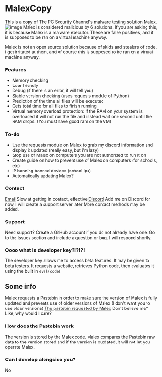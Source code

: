 # MalexCopy

This is a copy of The PC Security Channel's malware testing solution Malex.
![image](https://user-images.githubusercontent.com/91394707/214346054-62fb78e2-cac1-4fd9-bfcc-80839c067aba.png)
Malex is considered malicious by 6 solutions. If you are asking this, it is because Malex is a malware executor. These are false positives, and it is supposed to be ran on a virtual machine anyway.

Malex is not an open source solution because of skids and stealers of code. I get irritated at them, and of course this is supposed to be ran on a virtual machine anyway.

### Features
- Memory checking
- User friendly
- Debug (if there is an error, it will tell you)
- Stable version checking (uses requests module of Python)
- Prediction of the time all files will be executed
- Gets total time for all files to finish running
- Virtual memory overload protection: if the RAM on your system is overloaded it will not run the file and instead wait one second until the RAM drops. (You must have good ram on the VM)

### To-do
- Use the requests module on Malex to grab my discord information and display it updated (really easy, but i'm lazy)
- Stop use of Malex on computers you are not authorized to run it on
- Create guide on how to prevent use of Malex on computers (for schools, etc)
- IP banning banned devices (school ips)
- Automatically updating Malex?

### Contact
[Email](mailto:spinachofficial@protonmail.com) Slow at getting in contact, effective
[Discord](https://discord.com/users/871531078391853158) Add me on Discord for now, I will create a support server later
More contact methods may be added.

### Support
Need support? Create a GitHub account if you do not already have one. Go to the Issues section and include a question or bug. I will respond shortly.

### Oooo what is developer key?!?!?!
The developer key allows me to access beta features. It may be given to beta testers. It requests a website, retrieves Python code, then evaluates it using the built in ```eval(code)```

## Some info
Malex requests a Pastebin in order to make sure the version of Malex is fully updated and prevents use of older versions of Malex (I don't want you to use older versions)
[The pastebin requested by Malex](https://pastebin.com/raw/Rsr7KGZ0)
Don't believe me? Like, why would I care?
### How does the Pastebin work
The version is stored by the Malex code. Malex compares the Pastebin raw data to the version stored and if the version is outdated, it will not let you operate Malex.

### Can I develop alongside you?
No

